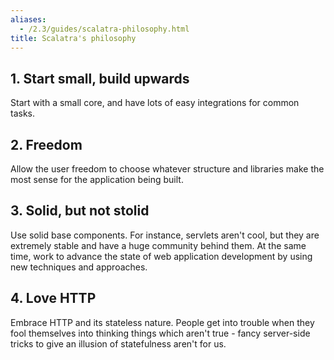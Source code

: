 ```yaml
---
aliases:
  - /2.3/guides/scalatra-philosophy.html
title: Scalatra's philosophy
---
```


## 1. Start small, build upwards

Start with a small core, and have lots of easy integrations for common tasks.

## 2. Freedom

Allow the user freedom to choose whatever structure and libraries make the most sense for the application being built.

## 3. Solid, but not stolid

Use solid base components. For instance, servlets aren't cool, but they are
extremely stable and have a huge community behind them. At the same time, work
to advance the state of web application development by using new techniques
and approaches.


## 4. Love HTTP

Embrace HTTP and its stateless nature. People get into trouble when they fool themselves into thinking things which aren't true - fancy server-side tricks to give an illusion of statefulness aren't for us.
